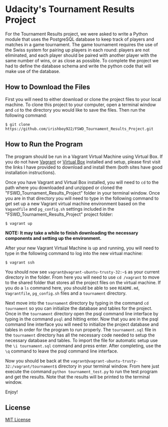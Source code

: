 # Udacity's Tournament Results Project

For the Tournament Results project, we were asked to write a Python module that uses the PostgreSQL database to keep track of players and matches in a game tournament. The game tournament requires the use of the Swiss system for pairing up players in each round: players are not eliminated, and each player should be paired with another player with the same number of wins, or as close as possible. To complete the project we had to define the database schema and write the python code that will make use of the database.

## How to Download the Files

First you will need to either download or clone the project files to your local machine.
To clone this project to your computer, open a terminal window and ` cd ` to the directory you would like to save the files. Then run the following command:
```
$ git clone https://github.com/irishboy922/FSWD_Tournament_Results_Project.git
```

## How to Run the Program

The program should be run in a Vagrant Virtual Machine using Virtual Box. If you do not have [Vagrant](https://www.vagrantup.com/downloads.html) or [Virtual Box](https://www.virtualbox.org/wiki/Downloads) installed and setup, please first visit the links I have provided to download and install them (both sites have good installation instructions).

Once you have Vagrant and Virtual Box installed, you will need to ` cd ` to the path where you downloaded and unzipped or cloned the "FSWD_Tournament_Results_Project" folder in your terminal window. Once you are in that directory you will need to type in the following command to get set up a new Vagrant virtual machine environment based on the ` Vagandfile ` and ` pg_config.sh ` settings included in the "FSWD_Tournament_Results_Project" project folder:
```
$ vagrant up
```
**NOTE: It may take a while to finish downloading the necessary components and setting up the environment.**

After your new Vagrant Virtual Machine is up and running, you will need to type in the following command to log into the new virtual machine:
```
$ vagrant ssh
```

You should now see ` vagrant@vagrant-ubuntu-trusty-32:~$ ` as your current directory in the folder. From here you will need to use ` cd /vagrant ` to move to the shared folder that stores all the project files on the virtual machine. If you do a ` ls ` command here, you should be able to see ` README.md `, ` Vagrantfile `, ` pg_config.sh ` files and a ` tournament ` directory.

Next move into the ` tournament ` directory by typing in the command ` cd tournament ` so you can initialize the database and tables for the project. Once in the ` tournament ` directory open the psql command line interface by typing in the command ` psql ` and hitting enter. Now that you are in the psql command line interface you will need to initialize the project database and tables in order for the program to run properly. The ` tournament.sql ` file in the ` tournament ` directory has all the necessary code needed to setup the necessary database and tables. To import the file for automatic setup use the ` \i tournament.sql ` command and press enter. After completing, use the ` \q ` command to leave the psql command line interface.

Now you should be back at the ` vagrant@vagrant-ubuntu-trusty-32:/vagrant/tournament$ ` directory in your terminal window. From here just execute the command ` python tournament_test.py ` to run the test program and get the results. Note that the results will be printed to the terminal window.

Enjoy!

## License
[MIT License](https://opensource.org/licenses/MIT)